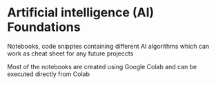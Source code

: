 # Artificial intelligence (AI) Foundations

Notebooks, code snipptes containing different AI algorithms which can work as cheat sheet for any future projeccts

Most of the notebooks are created using Google Colab and can be executed directly from Colab
